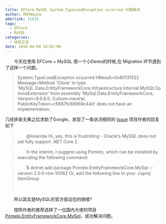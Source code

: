 ```yaml
---
title: EFCore MySQL System.TypeLoadException occurred 问题解决
author: 玮仔Wayne
abbrlink: 11533
tags:
  - EFCore
  - MySQL
categories:
  - 经验之谈
date: 2018-04-09 19:02:00
---
```

　　今天在使用 EFCore + MySQL 搭一个小Demo的时候,在 Migration 环节遇到了这样一个问题。
  > System.TypeLoadException occurred
HResult=0x80131522
Message=Method 'Clone' in type 'MySQL.Data.EntityFrameworkCore.Infraestructure.Internal.MySQLOptionsExtension' from assembly 'MySql.Data.EntityFrameworkCore, Version=8.0.8.0, Culture=neutral, PublicKeyToken=c5687fc88969c44d' does not have an implementation.

<!--more-->

  几经排查无果之后求助了Google，发现了一条状况相同的 [Issue](https://github.com/jasonsturges/mysql-dotnet-core/issues/1)
  项目作者的回复如下
> 　　@lixiandai Hi, yes, this is frustrating - Oracle's MySQL does not yet fully support .NET Core 2.

> 　　In the interim, I suggest using Pomelo, which can be installed by executing the following command:

> 　　$ dotnet add package Pomelo.EntityFrameworkCore.MySql --version 2.0.0-rtm-10062
Or, add the following line to your .csproj ItemGroup

> 　　<PackageReference Include="Pomelo.EntityFrameworkCore.MySql" Version="2.0.0-rtm-10062" />

　　所以其实是MySQL的官方驱动包的锅喽?
  
　　按照作者的推荐选择了一位国内大佬的项目[Pomelo.EntityFrameworkCore.MySql]( https://github.com/PomeloFoundation/Pomelo.EntityFrameworkCore.MySql)，成功解决问题。